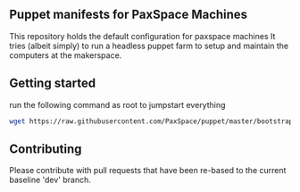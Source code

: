 ## Puppet manifests for PaxSpace Machines

This repository holds the default configuration for paxspace machines
It tries (albeit simply) to run a headless puppet farm to setup and maintain the computers at the makerspace.

## Getting started
run the following command as root to jumpstart everything
```bash
wget https://raw.githubusercontent.com/PaxSpace/puppet/master/bootstrap.sh && ./bootstrap.sh
```

## Contributing
Please contribute with pull requests that have been re-based to the current baseline 'dev' branch.
